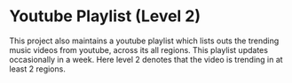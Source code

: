 # Youtube Playlist (Level 2)

This project also maintains a youtube playlist which lists outs the trending music videos from youtube, across its all regions. This playlist updates occasionally in a week. Here level 2 denotes that the video is trending in at least 2 regions.

<!-- $yt_playlist -->
